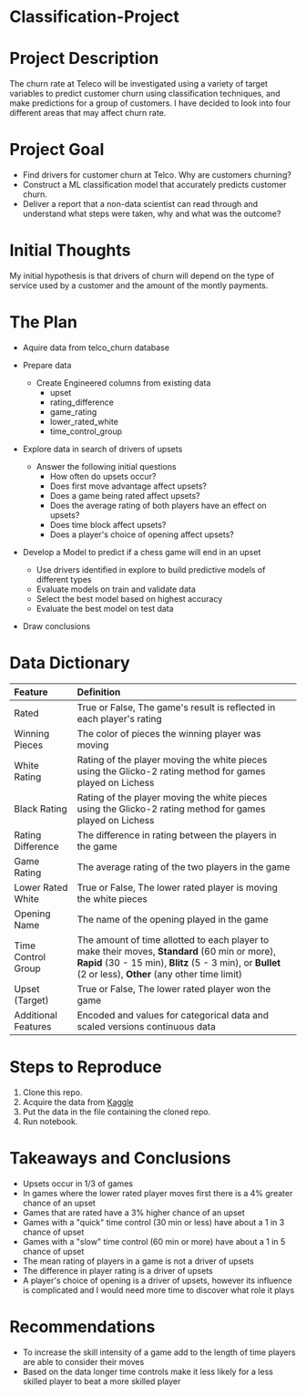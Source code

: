 # Classification-Project
 
# Project Description
 
The churn rate at Teleco will be investigated using a variety of target variables to predict customer churn using classification techniques, and make predictions for a group of customers. I have decided to look into four different areas that may affect churn rate.
 
# Project Goal
 
* Find drivers for customer churn at Telco. Why are customers churning?
* Construct a ML classification model that accurately predicts customer churn.
* Deliver a report that a non-data scientist can read through and understand what steps were taken, why and what was the outcome?

 
# Initial Thoughts
 
My initial hypothesis is that drivers of churn will depend on the type of service used by a customer and the amount of the montly payments.
 
# The Plan
 
* Aquire data from telco_churn database
 
* Prepare data
   * Create Engineered columns from existing data
       * upset
       * rating_difference
       * game_rating
       * lower_rated_white
       * time_control_group
 
* Explore data in search of drivers of upsets
   * Answer the following initial questions
       * How often do upsets occur?
       * Does first move advantage affect upsets?
       * Does a game being rated affect upsets?
       * Does the average rating of both players have an effect on upsets?
       * Does time block affect upsets?
       * Does a player's choice of opening affect upsets?
      
* Develop a Model to predict if a chess game will end in an upset
   * Use drivers identified in explore to build predictive models of different types
   * Evaluate models on train and validate data
   * Select the best model based on highest accuracy
   * Evaluate the best model on test data
 
* Draw conclusions
 
# Data Dictionary

| Feature | Definition |
|:--------|:-----------|
|Rated| True or False, The game's result is reflected in each player's rating|
|Winning Pieces| The color of pieces the winning player was moving|
|White Rating| Rating of the player moving the white pieces using the Glicko-2 rating method for games played on Lichess|
|Black Rating| Rating of the player moving the white pieces using the Glicko-2 rating method for games played on Lichess|
|Rating Difference| The difference in rating between the players in the game|
|Game Rating| The average rating of the two players in the game|
|Lower Rated White| True or False, The lower rated player is moving the white pieces|
|Opening Name| The name of the opening played in the game|
|Time Control Group| The amount of time allotted to each player to make their moves, **Standard** (60 min or more), **Rapid** (30 - 15 min), **Blitz** (5 - 3 min), or **Bullet** (2 or less), **Other** (any other time limit)|
|Upset (Target)| True or False, The lower rated player won the game|
|Additional Features|Encoded and values for categorical data and scaled versions continuous data|
 
# Steps to Reproduce
1) Clone this repo.
2) Acquire the data from [Kaggle](https://www.kaggle.com/datasnaek/chess)
3) Put the data in the file containing the cloned repo.
4) Run notebook.
 
# Takeaways and Conclusions
* Upsets occur in 1/3 of games
* In games where the lower rated player moves first there is a 4% greater chance of an upset
* Games that are rated have a 3% higher chance of an upset
* Games with a "quick" time control (30 min or less) have about a 1 in 3 chance of upset
* Games with a "slow" time control (60 min or more) have about a 1 in 5 chance of upset
* The mean rating of players in a game is not a driver of upsets
* The difference in player rating is a driver of upsets
* A player's choice of opening is a driver of upsets, however its influence is complicated and I would need more time to discover what role it plays
 
# Recommendations
* To increase the skill intensity of a game add to the length of time players are able to consider their moves
* Based on the data longer time controls make it less likely for a less skilled player to beat a more skilled player
